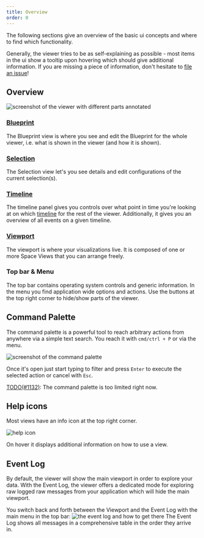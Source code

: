 ```yaml
---
title: Overview
order: 0
---
```

The following sections give an overview of the basic ui concepts and where to find which functionality.

Generally, the viewer tries to be as self-explaining as possible - most items in the ui show a tooltip upon hovering which should give additional information.
If you are missing a piece of information, don't hesitate to [file an issue](https://github.com/rerun-io/rerun/issues/new/choose)!

Overview
--------------------------
![screenshot of the viewer with different parts annotated](https://static.rerun.io/a5e708e4bbd2c0b182f7f9103ab42c85e55f8982_viewer-overview.png)

### [Blueprint](blueprint.md)
The Blueprint view is where you see and edit the Blueprint for the whole viewer, i.e. what is shown in the viewer (and how it is shown).

### [Selection](selection.md)
The Selection view let's you see details and edit configurations of the current selection(s).

### [Timeline](timeline.md)
The timeline panel gives you controls over what point in time you're looking at on which [timeline](../../concepts/timelines.md) for the rest of the viewer.
Additionally, it gives you an overview of all events on a given timeline.

### [Viewport](viewport.md)
The viewport is where your visualizations live. It is composed of one or more Space Views that you can arrange freely.

### Top bar & Menu
The top bar contains operating system controls and generic information.
In the menu you find application wide options and actions.
Use the buttons at the top right corner to hide/show parts of the viewer.

Command Palette
----------------------------
The command palette is a powerful tool to reach arbitrary actions from anywhere via a simple text search.
You reach it with `cmd/ctrl + P` or via the menu.

<picture>
  <source media="(max-width: 480px)" srcset="https://static.rerun.io/command-palette/76d89ff6d2b768c718c84462c6e2bdaa54e40e54/480w.png">
  <img src="https://static.rerun.io/command-palette/76d89ff6d2b768c718c84462c6e2bdaa54e40e54/full.png" alt="screenshot of the command palette">
</picture>


Once it's open just start typing to filter and press `Enter` to execute the selected action or cancel with `Esc`.

[TODO(#1132)](https://github.com/rerun-io/rerun/issues/1132): The command palette is too limited right now.

Help icons
----------
Most views have an info icon at the top right corner.

<picture>
  <img src="https://static.rerun.io/help-icon/d6268a4576bad594b0c29cf77881d7f1bb9bb889/full.png" alt="help icon">
</picture>


On hover it displays additional information on how to use a view.

Event Log
---------
By default, the viewer will show the main viewport in order to explore your data.
With the Event Log, the viewer offers a dedicated mode for exploring raw logged raw messages from your application which will hide the main viewport.

You switch back and forth between the Viewport and the Event Log with the main menu in the top bar:
![the event log and how to get there](https://static.rerun.io/f43e1dde2befc9da20130fb99265b50baf035879_event-log.png)
The Event Log shows all messages in a comprehensive table in the order they arrive in.
